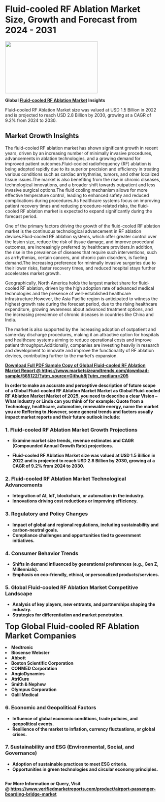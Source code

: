 <H1>Fluid-cooled RF Ablation Market Size, Growth and Forecast from 2024 - 2031</H1><img class="aligncenter size-medium wp-image-584254" src="https://thirdeyenews.in/wp-content/uploads/2024/09/Global-Market-Research-300x168.jpeg" alt="" width="300" height="168" /><p><strong>Global&nbsp;<a href="https://www.marketsizeandtrends.com/download-sample/565122/?utm_source=Github8j?utm_medium=205">Fluid-cooled RF Ablation Market</a> Insights</strong></p><p>Fluid-cooled RF Ablation Market size was valued at USD 1.5 Billion in 2022 and is projected to reach USD 2.8 Billion by 2030, growing at a CAGR of 9.2% from 2024 to 2030.</p><p><h2>Market Growth Insights</h2> <p>The fluid-cooled RF ablation market has shown significant growth in recent years, driven by an increasing number of minimally invasive procedures, advancements in ablation technologies, and a growing demand for improved patient outcomes.Fluid-cooled radiofrequency (RF) ablation is being adopted rapidly due to its superior precision and efficiency in treating various conditions such as cardiac arrhythmias, tumors, and other localized tissue issues.The market is also benefiting from the rise in chronic diseases, technological innovations, and a broader shift towards outpatient and less invasive surgical options.The fluid cooling mechanism allows for more effective temperature control, leading to enhanced safety and reduced complications during procedures.As healthcare systems focus on improving patient recovery times and reducing procedure-related risks, the fluid-cooled RF ablation market is expected to expand significantly during the forecast period.</p> <p><strong><a href="#"></a></strong></p> <p>One of the primary factors driving the growth of the fluid-cooled RF ablation market is the continuous technological advancement in RF ablation devices.Fluid-cooled RF ablation systems, which offer greater control over the lesion size, reduce the risk of tissue damage, and improve procedural outcomes, are increasingly preferred by healthcare providers.In addition, the rise in the prevalence of diseases that require such interventions, such as arrhythmias, certain cancers, and chronic pain disorders, is fueling demand.The increasing preference for minimally invasive surgeries due to their lower risks, faster recovery times, and reduced hospital stays further accelerates market growth.</p> <p>Geographically, North America holds the largest market share for fluid-cooled RF ablation, driven by the high adoption rate of advanced medical technologies and the presence of well-established healthcare infrastructure.However, the Asia Pacific region is anticipated to witness the highest growth rate during the forecast period, due to the rising healthcare expenditure, growing awareness about advanced treatment options, and the increasing prevalence of chronic diseases in countries like China and India.</p> <p>The market is also supported by the increasing adoption of outpatient and same-day discharge procedures, making it an attractive option for hospitals and healthcare systems aiming to reduce operational costs and improve patient throughput.Additionally, companies are investing heavily in research and development to innovate and improve the functionality of RF ablation devices, contributing further to the market’s expansion.</p> <p><strong><a href="#"></p><p><span class=""><strong>Download Full PDF Sample Copy of Global Fluid-cooled RF Ablation Market Report</strong> @ <a href="https://www.marketsizeandtrends.com/download-sample/565122/?utm_source=Github8j?utm_medium=205" target="_blank">https://www.marketsizeandtrends.com/download-sample/565122/?utm_source=Github8j?utm_medium=205</a></span></p><p>In order to make an accurate and perceptive description of future scope of a Global&nbsp;Fluid-cooled RF Ablation Market Market as Global&nbsp;Fluid-cooled RF Ablation Market Market of 2025, you need to describe a clear Vision &ndash; What Industry or Linda can you think of for example: Quote from a Technology, healthcare, automotive, renewable energy, name the market you are Reffering to.However, some general trends and factors usually impact market reports and their future outlook include:</p><h3>1.&nbsp;<strong>Fluid-cooled RF Ablation Market Growth Projections</strong></h3><ul><li>Examine market size trends, revenue estimates and CAGR (Compounded Annual Growth Rate) projections.</li><li><p>Fluid-cooled RF Ablation Market size was valued at USD 1.5 Billion in 2022 and is projected to reach USD 2.8 Billion by 2030, growing at a CAGR of 9.2% from 2024 to 2030.</p></li></ul><h3>2.&nbsp;<strong>Fluid-cooled RF Ablation Market Technological Advancements</strong></h3><ul><li>Integration of AI, IoT, blockchain, or automation in the industry.</li><li>Innovations driving cost reductions or improving efficiency.</li></ul><h3>3.&nbsp;<strong>Regulatory and Policy Changes</strong></h3><ul><li>Impact of global and regional regulations, including sustainability and carbon-neutral goals.</li><li>Compliance challenges and opportunities tied to government initiatives.</li></ul><h3>4.&nbsp;<strong>Consumer Behavior Trends</strong></h3><ul><li>Shifts in demand influenced by generational preferences (e.g., Gen Z, Millennials).</li><li>Emphasis on eco-friendly, ethical, or personalized products/services.</li></ul><h3>5.&nbsp;<strong>Global Fluid-cooled RF Ablation Market Competitive Landscape</strong></h3><ul><li>Analysis of key players, new entrants, and partnerships shaping the industry.</li><li>Strategies for differentiation and market penetration.</li></ul><p data-pm-slice="1 1 []"><span style="color: inherit; font-family: inherit; font-size: 25px;">Top Global Fluid-cooled RF Ablation Market Companies</span></p><div class="" data-test-id=""><p><li>Medtronic</li><li> Biosense Webster</li><li> Abbott</li><li> Boston Scientific Corporation</li><li> CONMED Corporation</li><li> AngioDynamics</li><li> AtriCure</li><li> Smith & Nephew</li><li> Olympus Corporation</li><li> Galil Medical</li></p></div><h3>6.&nbsp;<strong>Economic and Geopolitical Factors</strong></h3><ul><li>Influence of global economic conditions, trade policies, and geopolitical events.</li><li>Resilience of the market to inflation, currency fluctuations, or global crises.</li></ul><h3>7.&nbsp;<strong>Sustainability and ESG (Environmental, Social, and Governance)</strong></h3><ul><li>Adoption of sustainable practices to meet ESG criteria.</li><li>Opportunities in green technologies and circular economy principles.</li></ul><h2><strong style="font-size: 14px;">For More Information or Query, Visit @&nbsp;</strong><a style="background-color: #ffffff; font-size: 14px;" href="https://www.marketsizeandtrends.com/report/fluid-cooled-rf-ablation-market/" target="_blank">https://www.verifiedmarketreports.com/product/airport-passenger-boarding-bridge-market</a></h2>